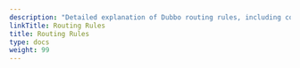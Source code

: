 ```yaml
---
description: "Detailed explanation of Dubbo routing rules, including conditional routing, dynamic configuration, tag routing, etc. These routing rules can be used to achieve capabilities such as traffic percentage forwarding, canary release, traffic grayscale, and weight adjustment."
linkTitle: Routing Rules
title: Routing Rules
type: docs
weight: 99
---
```


